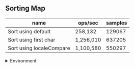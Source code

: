 ## Sorting Map

|name|ops/sec|samples|
|-|-|-|
|Sort using default|258,132|129067|
|Sort using first char|1,256,010|637205|
|Sort using localeCompare|1,100,580|550297|


<details>
<summary>Environment</summary>

* __Machine:__ linux x64 | 4 vCPUs | 7.6GB Mem
* __Run:__ Thu Sep 04 2025 19:12:30 GMT+0000 (Coordinated Universal Time)
* __Node:__ `v18.0.0`
</details>

<!--
{"environment":{"platform":"linux","arch":"x64","cpus":4,"totalMemory":7.597843170166016},"benchmarks":[{"name":"Sort using default","samples":129067,"opsSec":258132.41455070986},{"name":"Sort using first char","samples":637205,"opsSec":1256010.449215334},{"name":"Sort using localeCompare","samples":550297,"opsSec":1100580.3682115593}]}-->
